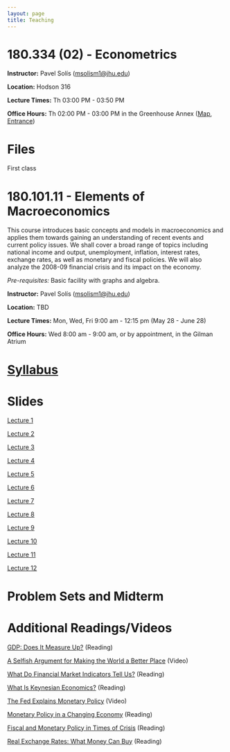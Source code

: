```yaml
---
layout: page
title: Teaching
---
```


# 180.334 (02) - Econometrics

**Instructor:** Pavel Solís (<msolism1@jhu.edu>)

**Location:** Hodson 316

**Lecture Times:** Th 03:00 PM - 03:50 PM

**Office Hours:** Th 02:00 PM - 03:00 PM in the Greenhouse Annex ([Map](/files/teaching/Greenhouse_Map.png), [Entrance](/files/teaching/Greenhouse_Entrance.png))

# Files

First class


# 180.101.11 - Elements of Macroeconomics

This course introduces basic concepts and models in macroeconomics and applies them towards gaining an understanding of 
recent events and current policy issues. We shall cover a broad range of topics including national income and output, 
unemployment, inflation, interest rates, exchange rates, as well as monetary and fiscal policies. We will also analyze the 2008-09 financial crisis and its impact on the economy. 

*Pre-requisites:* Basic facility with graphs and algebra. 

**Instructor:** Pavel Solís (<msolism1@jhu.edu>)

**Location:** TBD

**Lecture Times:** Mon, Wed, Fri    9:00 am - 12:15 pm     (May 28 - June 28)

**Office Hours:** Wed 8:00 am - 9:00 am, or by appointment, in the Gilman Atrium

# [Syllabus](/files/teaching/Syllabus101.pdf)

# Slides

[Lecture 1](/files/teaching/Slides01.pdf)

[Lecture 2](/files/teaching/Slides02.pdf)

[Lecture 3](/files/teaching/Slides03.pdf)

[Lecture 4](/files/teaching/Slides04.pdf)

[Lecture 5](/files/teaching/Slides05.pdf)

[Lecture 6](/files/teaching/Slides06.pdf)

[Lecture 7](/files/teaching/Slides07.pdf)

[Lecture 8](/files/teaching/Slides08.pdf)

[Lecture 9](/files/teaching/Slides09.pdf)

[Lecture 10](/files/teaching/Slides10.pdf)

[Lecture 11](/files/teaching/Slides11.pdf)

[Lecture 12](/files/teaching/Slides12.pdf)

# Problem Sets and Midterm


# Additional Readings/Videos

[GDP: Does It Measure Up?](/files/teaching/Reading-GDP.pdf) (Reading)

[A Selfish Argument for Making the World a Better Place](https://youtu.be/rvskMHn0sqQ) (Video)

[What Do Financial Market Indicators Tell Us?](/files/teaching/Reading-Financial_Market_Indicators.pdf) (Reading)

[What Is Keynesian Economics?](/files/teaching/Reading-Keynesian_Economics.pdf) (Reading)

[The Fed Explains Monetary Policy](https://youtu.be/wOfQPn9Jwpo) (Video)

[Monetary Policy in a Changing Economy](https://www.federalreserve.gov/newsevents/speech/powell20180824a.htm) (Reading)

[Fiscal and Monetary Policy in Times of Crisis](/files/teaching/Reading-FP&MP_in_Crisis.pdf) (Reading)

[Real Exchange Rates: What Money Can Buy](/files/teaching/Reading-RER.pdf) (Reading)

